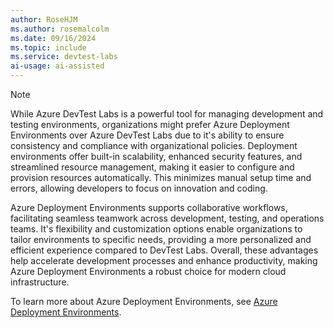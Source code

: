 ```yaml
---
author: RoseHJM
ms.author: rosemalcolm
ms.date: 09/16/2024
ms.topic: include
ms.service: devtest-labs
ai-usage: ai-assisted
---
```


> [!NOTE]
> While Azure DevTest Labs is a powerful tool for managing development and testing environments, organizations might prefer Azure Deployment Environments over Azure DevTest Labs due to it's ability to ensure consistency and compliance with organizational policies. Deployment environments offer built-in scalability, enhanced security features, and streamlined resource management, making it easier to configure and provision resources automatically. This minimizes manual setup time and errors, allowing developers to focus on innovation and coding.
>
> Azure Deployment Environments supports collaborative workflows, facilitating seamless teamwork across development, testing, and operations teams. It's flexibility and customization options enable organizations to tailor environments to specific needs, providing a more personalized and efficient experience compared to DevTest Labs. Overall, these advantages help accelerate development processes and enhance productivity, making Azure Deployment Environments a robust choice for modern cloud infrastructure.
> 
> To learn more about Azure Deployment Environments, see [Azure Deployment Environments](/azure/deployment-environments/index.yml).
